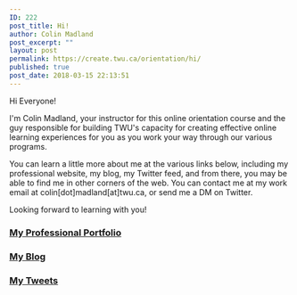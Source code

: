 ```yaml
---
ID: 222
post_title: Hi!
author: Colin Madland
post_excerpt: ""
layout: post
permalink: https://create.twu.ca/orientation/hi/
published: true
post_date: 2018-03-15 22:13:51
---
```

Hi Everyone!

I'm Colin Madland, your instructor for this online orientation course and the guy responsible for building TWU's capacity for creating effective online learning experiences for you as you work your way through our various programs.

You can learn a little more about me at the various links below, including my professional website, my blog, my Twitter feed, and from there, you may be able to find me in other corners of the web. You can contact me at my work email at colin[dot]madland[at]twu.ca, or send me a DM on Twitter.

Looking forward to learning with you!

<!--themify_builder_static--><a href="http://merelearning.ca" > 
 
 </a> 
 <h3> <a href="http://merelearning.ca" > My Professional Portfolio </a> </h3> 
 
 
 <a href="http://known.merelearning.ca" > 
 
 </a> 
 <h3> <a href="http://known.merelearning.ca" > My Blog </a> </h3> 
 
 
 <a href="http://twitter.com/colinmadland" > 
 
 </a> 
 <h3> <a href="http://twitter.com/colinmadland" > My Tweets </a> </h3><!--/themify_builder_static-->